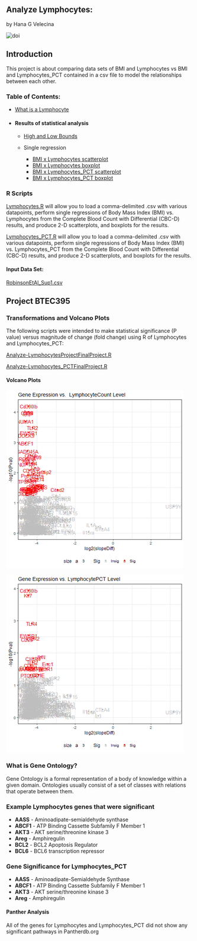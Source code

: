 ## Analyze Lymphocytes:
 by Hana G Velecina

![doi](Images/zenodo.3373938.svg?sanitize=true)

## Introduction
This project is about comparing data sets of BMI and Lymphocytes vs BMI and Lymphocytes_PCT contained in a csv file to model the relationships between each other. 

### Table of Contents:

- [What is a Lymphocyte](document/what_is_lymphocyte.md)
- #### Results of statistical analysis

     - [High and Low Bounds](document/high_and_low_bound.md)

     - Single regression
          - [BMI x Lymphocytes scatterplot](document/bmi_lymphocyte_scatter.md)
          - [BMI x Lymphocytes boxplot](document/bmi_lymphocyte_boxplot.md)
          - [BMI x Lymphocytes_PCT scatterplot](document/bmi_lymphocyte_pct_scatter.md)
          - [BMI x Lymphocytes_PCT boxplot](document/bmi_lymphocyte_pct_boxplot.md)
          


### R Scripts

[Lymphocytes.R](scripts/Analyze-Lymphocytes.R) will allow you to load a comma-delimited .csv with various datapoints, perform single regressions of Body Mass Index (BMI) vs. Lymphocytes from the Complete Blood Count with Differential (CBC-D) results, and produce 2-D scatterplots, and boxplots for the results.


[Lymphocytes_PCT.R](scripts/Analyze-Lymphocytes_PCT.R) 
will allow you to load a comma-delimited .csv with various datapoints, perform single regressions of Body Mass Index (BMI) vs. Lymphocytes_PCT from the Complete Blood Count with Differential (CBC-D) results, and produce 2-D scatterplots, and boxplots for the results.


#### Input Data Set: 
[RobinsonEtAl_Sup1.csv](data/RobinsonEtAl_Sup1.csv)


## Project BTEC395
### Transformations and Volcano Plots

The following scripts were intended to make statistical significance (P value) versus magnitude of change (fold change) using R of Lymphocytes and Lymphocytes_PCT:

[Analyze-LymphocytesProjectFinalProject.R](scripts/Analyze-LymphocytesFinalProject.R)

[Analyze-Lymphocytes_PCTFinalProject.R](scripts/Analyze-Lymphocytes_PCTFinalProject.R)

#### Volcano Plots

![LymphocyteCountplot.png](fig_output/LymphocyteCountplot.png)


![LymphocytePCTplot.png](fig_output/LymphocytePCTplot.png)


### What is Gene Ontology?

Gene Ontology is a formal representation of a body of knowledge within a given domain. Ontologies usually consist of a set of classes with relations that operate between them.

### Example Lymphocytes genes that were significant

- <b>AASS</b> - Aminoadipate-semialdehyde synthase
- <b>ABCF1</b> - ATP Binding Cassette Subfamily F Member 1
- <b>AKT3</b> - AKT serine/threonine kinase 3
- <b>Areg</b> - Amphiregulin
- <b>BCL2</b> - BCL2 Apoptosis Regulator
- <b>BCL6</b> - BCL6 transcription repressor


### Gene Significance for Lymphocytes_PCT

- <b>AASS</b> - Aminoadipate-Semialdehyde Synthase
- <b>ABCF1</b> - ATP Binding Cassette Subfamily F Member 1
- <b>AKT3</b> - AKT serine/threonine kinase 3
- <b>Areg</b> - Amphiregulin


#### Panther Analysis
All of the genes for Lymphocytes and Lymphocytes_PCT did not show any significant pathways in Pantherdb.org


